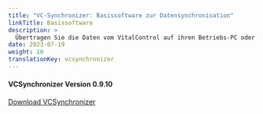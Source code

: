 ```yaml
---
title: "VC-Synchronizer: Basissoftware zur Datensynchronisation"
linkTitle: Basissoftware
description: >
  Übertragen Sie die Daten vom VitalControl auf ihren Betriebs-PC oder zu den Softwareprogrammen von Drittanbietern.
date: 2023-07-19
weight: 10
translationKey: vcsynchronizer
---
```

#### VCSynchronizer Version 0.9.10

<a href="/download/SetupVitalControlSynchronizer.exe" role="button" class="btn btn-primary btn-lg">Download VCSynchronizer</a>
